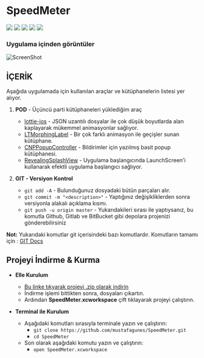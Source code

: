 # SpeedMeter

![](https://img.shields.io/teamcity/codebetter/bt428.svg)
![](https://img.shields.io/badge/swift-3.0-red.svg)
![](https://img.shields.io/badge/xcode-8.3-blue.svg)
![](https://img.shields.io/badge/platform-iOS-lightgrey.svg)
![](https://img.shields.io/badge/license-Apache%202.0-yellow.svg)

### Uygulama içinden görüntüler
![ScreenShot](https://raw.github.com/mustafagunes/SpeedMeter/master/README%20Docs/speedmeter.gif)

İÇERİK
------
Aşağıda uygulamada için kullanılan araçlar ve kütüphanelerin listesi yer alıyor.

1. **POD** - Üçüncü parti kütüphaneleri yüklediğim araç
    - [lottie-ios](https://github.com/airbnb/lottie-ios) - JSON uzantılı dosyalar ile çok düşük boyutlarda alan kaplayarak mükemmel animasyonlar sağlıyor.
    - [LTMorphingLabel](https://github.com/lexrus/LTMorphingLabel) - Bir çok farklı animasyon ile geçişler sunan kütüphane.
    - [CNPPopupController](https://github.com/carsonperrotti/CNPPopupController) - Bildirimler için yazılmış basit popup kütüphanesi.
    - [RevealingSplashView](https://github.com/PiXeL16/RevealingSplashView) - Uygulama başlangıcında LaunchScreen'i kullanarak efektli uygulama başlangıcı sağlıyor.
    
2. **GIT - Versiyon Kontrol**
    - ```git add -A``` - Bulunduğunuz dosyadaki bütün parçaları alır.
    - ```git commit -m "<description>"``` - Yaptığınız değişikliklerden sonra versiyonla alakalı açıklama kısmı.
    - ```git push -u origin master``` - Yukarıdakileri sırası ile yaptıysanız, bu komutla Github, Gitlab ve BitBucket gibi depolara projenizi gönderebilirsiniz

**Not:** Yukarıdaki komutlar git içerisindeki bazı komutlardır. Komutların tamamı için : [GIT Docs](https://git-scm.com/docs)
    
Projeyi İndirme & Kurma
-----------------------

* **Elle Kurulum**
    - [Bu linke tıkyarak projeyi .zip olarak indirin](https://github.com/mustafagunes/SpeedMeter/archive/master.zip)
    - İndirme işlemi bittikten sonra, dosyaları çıkartın.
    - Ardından **SpeedMeter.xcworkspace** çift tıklayarak projeyi çalıştırın.

* **Terminal ile Kurulum**
    - Aşağıdaki komutları sırasıyla terminale yazın ve çalıştırın:
        * ```git clone https://github.com/mustafagunes/SpeedMeter.git```
        * ```cd SpeedMeter```
    - Son olarak aşağıdaki komutu yazın ve çalıştırın:
        * ```open SpeedMeter.xcworkspace```
